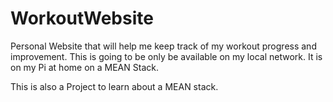 # WorkoutWebsite
Personal Website that will help me keep track of my workout progress and improvement.
This is going to be only be available on my local network.
It is on my Pi at home on a MEAN Stack.

This is also a Project to learn about a MEAN stack.

